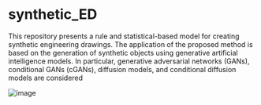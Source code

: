 # synthetic_ED

This repository presents a rule and statistical-based model for creating synthetic engineering drawings. The application of the proposed method is based on the generation of synthetic objects using generative artificial intelligence models. In particular, generative adversarial networks (GANs), conditional GANs (cGANs), diffusion models, and conditional diffusion models are considered



![image](https://github.com/SFStefenon/synthetic_ED/assets/88292916/1f6741c8-7800-454d-b95f-a80d514180a4)
